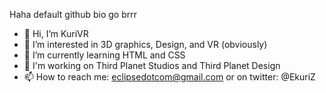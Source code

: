Haha default github bio go brrr
- 👋 Hi, I’m KuriVR
- 👀 I’m interested in 3D graphics, Design, and VR (obviously)
- 🌱 I’m currently learning HTML and CSS
- 💞️ I'm working on Third Planet Studios and Third Planet Design
- 📫 How to reach me: eclipsedotcom@gmail.com or on twitter: @EkuriZ

<!---
KuriVR/KuriVR is a ✨ special ✨ repository because its `README.md` (this file) appears on your GitHub profile.
You can click the Preview link to take a look at your changes.
--->
